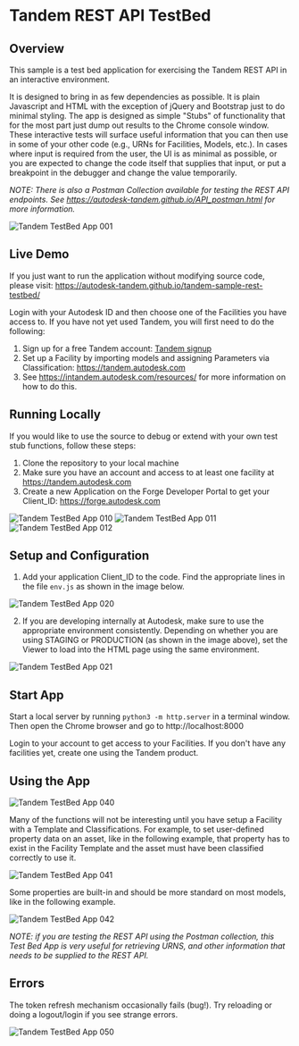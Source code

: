 # Tandem REST API TestBed

## Overview

This sample is a test bed application for exercising the Tandem REST API in an interactive environment.

It is designed to bring in as few dependencies as possible.  It is plain Javascript and HTML with the exception of jQuery and Bootstrap just to do minimal styling.  The app is designed as simple "Stubs" of functionality that for the most part just dump out results to the Chrome console window.  These interactive tests will surface useful information that you can then use in some of your other code (e.g., URNs for Facilities, Models, etc.). In cases where input is required from the user, the UI is as minimal as possible, or you are expected to change the code itself that supplies that input, or put a breakpoint in the debugger and change the value temporarily.

*NOTE: There is also a Postman Collection available for testing the REST API endpoints.  See https://autodesk-tandem.github.io/API_postman.html for more information.*

![Tandem TestBed App 001](./docs/Readme_img_001.png)



## Live Demo

If you just want to run the application without modifying source code, please visit: https://autodesk-tandem.github.io/tandem-sample-rest-testbed/

Login with your Autodesk ID and then choose one of the Facilities you have access to.  If you have not yet used Tandem, you will first need to do the following:
1. Sign up for a free Tandem account: [Tandem signup](https://intandem.autodesk.com/contact-us/?form_type=account#contact-forms)
2. Set up a Facility by importing models and assigning Parameters via Classification: https://tandem.autodesk.com
3. See https://intandem.autodesk.com/resources/ for more information on how to do this.



## Running Locally

If you would like to use the source to debug or extend with your own test stub functions, follow these steps:

1. Clone the repository to your local machine
2. Make sure you have an account and access to at least one facility at https://tandem.autodesk.com
3. Create a new Application on the Forge Developer Portal to get your Client_ID: https://forge.autodesk.com

![Tandem TestBed App 010](./docs/Readme_img_010.png)
![Tandem TestBed App 011](./docs/Readme_img_011.png)
![Tandem TestBed App 012](./docs/Readme_img_012.png)


## Setup and Configuration

1. Add your application Client_ID to the code.  Find the appropriate lines in the file `env.js` as shown in the image below.

![Tandem TestBed App 020](./docs/Readme_img_020.png)

2. If you are developing internally at Autodesk, make sure to use the appropriate environment consistently.  Depending on whether you are using STAGING or PRODUCTION (as shown in the image above), set the Viewer to load into the HTML page using the same environment.

![Tandem TestBed App 021](./docs/Readme_img_021.png)



## Start App

Start a local server by running `python3 -m http.server` in a terminal window. Then open the Chrome browser and go to http://localhost:8000

Login to your account to get access to your Facilities.  If you don't have any facilities yet, create one using the Tandem product.



## Using the App

![Tandem TestBed App 040](./docs/Readme_img_040.png)

Many of the functions will not be interesting until you have setup a Facility with a Template and Classifications.  For example, to set user-defined property data on an asset, like in the following example, that property has to exist in the Facility Template and the asset must have been classified correctly to use it.

![Tandem TestBed App 041](./docs/Readme_img_041.png)

Some properties are built-in and should be more standard on most models, like in the following example.

![Tandem TestBed App 042](./docs/Readme_img_042.png)


*NOTE: if you are testing the REST API using the Postman collection, this Test Bed App is very useful for retrieving URNS, and other information that needs to be supplied to the REST API.*

## Errors

The token refresh mechanism occasionally fails (bug!).  Try reloading or doing a logout/login if you see strange errors.

![Tandem TestBed App 050](./docs/Readme_img_050.png)
